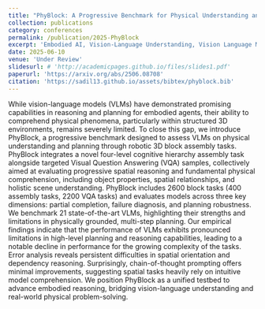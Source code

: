 ```yaml
---
title: "PhyBlock: A Progressive Benchmark for Physical Understanding and Planning via 3D Block Assembly"
collection: publications
category: conferences
permalink: /publication/2025-PhyBlock
excerpt: 'Embodied AI, Vision-Language Understanding, Vision Language Models, Benchmark'
date: 2025-06-10
venue: 'Under Review'
slidesurl: # 'http://academicpages.github.io/files/slides1.pdf'
paperurl: 'https://arxiv.org/abs/2506.08708'
citation: 'https://sadil13.github.io/assets/bibtex/phyblock.bib'
---
```


While vision-language models (VLMs) have demonstrated promising capabilities in reasoning and planning for embodied agents, their ability to comprehend physical phenomena, particularly within structured 3D environments, remains severely limited. To close this gap, we introduce PhyBlock, a progressive benchmark designed to assess VLMs on physical understanding and planning through robotic 3D block assembly tasks. PhyBlock integrates a novel four-level cognitive hierarchy assembly task alongside targeted Visual Question Answering (VQA) samples, collectively aimed at evaluating progressive spatial reasoning and fundamental physical comprehension, including object properties, spatial relationships, and holistic scene understanding. PhyBlock includes 2600 block tasks (400 assembly tasks, 2200 VQA tasks) and evaluates models across three key dimensions: partial completion, failure diagnosis, and planning robustness. We benchmark 21 state-of-the-art VLMs, highlighting their strengths and limitations in physically grounded, multi-step planning. Our empirical findings indicate that the performance of VLMs exhibits pronounced limitations in high-level planning and reasoning capabilities, leading to a notable decline in performance for the growing complexity of the tasks. Error analysis reveals persistent difficulties in spatial orientation and dependency reasoning. Surprisingly, chain-of-thought prompting offers minimal improvements, suggesting spatial tasks heavily rely on intuitive model comprehension. We position PhyBlock as a unified testbed to advance embodied reasoning, bridging vision-language understanding and real-world physical problem-solving.
